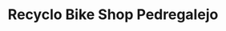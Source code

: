 ---
title: "Recyclo Bike Shop Pedregalejo"
url: /malaga/recyclo-bike-shop-pedregalejo/
shop: bicicleta
---